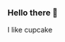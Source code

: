 ### Hello there 👋

<!--
**carl-pla/carl-pla** is a ✨ _special_ ✨ repository because its `README.md` (this file) appears on your GitHub profile.

Here are some ideas to get you started:

--> I like cupcake
